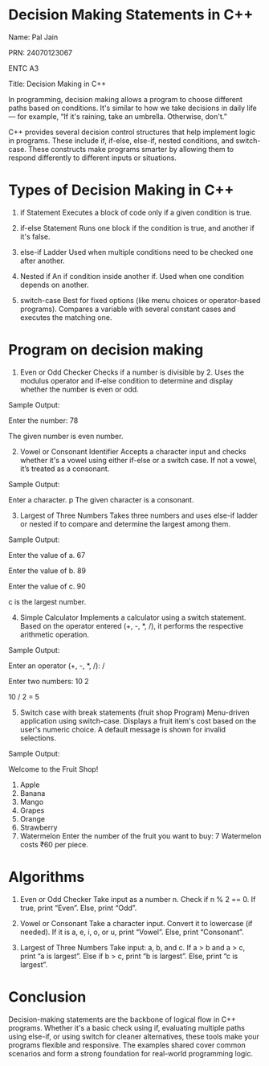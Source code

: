 # Decision Making Statements in C++

Name: Pal Jain

PRN: 24070123067

ENTC A3

Title: Decision Making in C++

In programming, decision making allows a program to choose different paths based on conditions. It's similar to how we take decisions in daily life — for example, “If it's raining, take an umbrella. Otherwise, don't.”

C++ provides several decision control structures that help implement logic in programs. These include if, if-else, else-if, nested conditions, and switch-case. These constructs make programs smarter by allowing them to respond differently to different inputs or situations.

# Types of Decision Making in C++
1. if Statement
Executes a block of code only if a given condition is true.

2. if-else Statement
Runs one block if the condition is true, and another if it's false.

3. else-if Ladder
Used when multiple conditions need to be checked one after another.

4. Nested if
An if condition inside another if. Used when one condition depends on another.

5. switch-case
Best for fixed options (like menu choices or operator-based programs). Compares a variable with several constant cases and executes the matching one.

# Program on decision making
1. Even or Odd Checker
Checks if a number is divisible by 2. Uses the modulus operator and if-else condition to determine and display whether the number is even or odd.

Sample Output:

Enter the number: 78

The given number is even number.

2. Vowel or Consonant Identifier
Accepts a character input and checks whether it's a vowel using either if-else or a switch case. If not a vowel, it’s treated as a consonant.

Sample Output:

Enter a character. p The given character is a consonant.

3. Largest of Three Numbers
Takes three numbers and uses else-if ladder or nested if to compare and determine the largest among them.

Sample Output:

Enter the value of a. 67

Enter the value of b. 89

Enter the value of c. 90

c is the largest number.

4. Simple Calculator
Implements a calculator using a switch statement. Based on the operator entered (+, -, *, /), it performs the respective arithmetic operation.

Sample Output:

Enter an operator (+, -, *, /): /

Enter two numbers: 10 2

10 / 2 = 5

5. Switch case with break statements (fruit shop Program)
Menu-driven application using switch-case. Displays a fruit item's cost based on the user's numeric choice. A default message is shown for invalid selections.

Sample Output:

Welcome to the Fruit Shop!
1. Apple
2. Banana
3. Mango
4. Grapes
5. Orange
6. Strawberry
7. Watermelon
Enter the number of the fruit you want to buy: 7
Watermelon costs ₹60 per piece.

# Algorithms
1. Even or Odd Checker
Take input as a number n.
Check if n % 2 == 0.
If true, print “Even”.
Else, print “Odd”.


3. Vowel or Consonant
Take a character input.
Convert it to lowercase (if needed).
If it is a, e, i, o, or u, print “Vowel”.
Else, print “Consonant”.


5. Largest of Three Numbers
Take input: a, b, and c.
If a > b and a > c, print “a is largest”.
Else if b > c, print “b is largest”.
Else, print “c is largest”.

# Conclusion
Decision-making statements are the backbone of logical flow in C++ programs. Whether it's a basic check using if, evaluating multiple paths using else-if, or using switch for cleaner alternatives, these tools make your programs flexible and responsive. The examples shared cover common scenarios and form a strong foundation for real-world programming logic.
